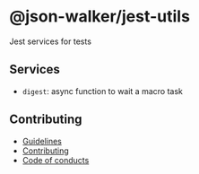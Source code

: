 # @json-walker/jest-utils

Jest services for tests

## Services

- `digest`: async function to wait a macro task

## Contributing

- [Guidelines](../../docs/GUIDELINES.md)
- [Contributing](../../docs/CONTRIBUTING.md)
- [Code of conducts](../../docs/CODE_OF_CONDUCTS.md)
